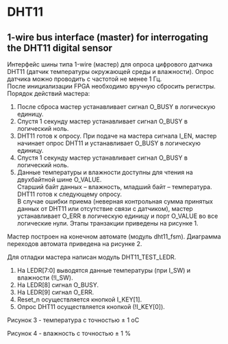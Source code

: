 DHT11
=====================
1-wire bus interface (master) for interrogating the DHT11 digital sensor
---
Интерфейс шины типа 1-wire (мастер) для опроса цифрового датчика DHT11 (датчик температуры окружающей среды и влажности).
Опрос датчика можно проводить с частотой не менее 1 Гц.  
После инициализации FPGA необходимо вручную сбросить регистры.  
Порядок действий мастера:
1. После сброса мастер устанавливает сигнал O_BUSY в логическую единицу.  
2. Спустя 1 секунду мастер устанавливает сигнал O_BUSY в логический ноль.  
3. DHT11 готов к опросу. При подаче на мастера сигнала I_EN, мастер начинает опрос DHT11 и устанавливает O_BUSY в логическую единицу.  
4. Спустя 1 секунду мастер устанавливает сигнал O_BUSY в логический ноль.  
5. Данные температуры и влажности доступны для чтения на двухбайтной шине O_VALUE.  
Старший байт данных – влажность, младший байт – температура.  
DHT11 готов к следующему опросу.  
В случае ошибки приема (неверная контрольная сумма принятых данных от DHT11 или отсутствие связи с датчиком), мастер устанавливает O_ERR в логическую единицу и порт O_VALUE во все логические нули.
Этапы транзакции приведены на рисунке 1.

Мастер построен на конечном автомате (модуль dht11_fsm). Диаграмма переходов автомата приведена на рисунке 2.  

Для отладки мастера написан модуль DHT11_TEST_LEDR.  
1. На LEDR[7:0] выводятся данные температуры (при I_SW) и влажности (!I_SW).  
2. На LEDR[8] сигнал O_BUSY.  
3. На LEDR[9] сигнал O_ERR.  
4. Reset_n осуществляется кнопкой I_KEY[1].  
5. Опрос DHT11 осуществляется кнопкой (!I_KEY[0]).

Рисунок 3 - температура с точностью ± 1 oC

Рисунок 4 - влажность с точностью ± 1 %
